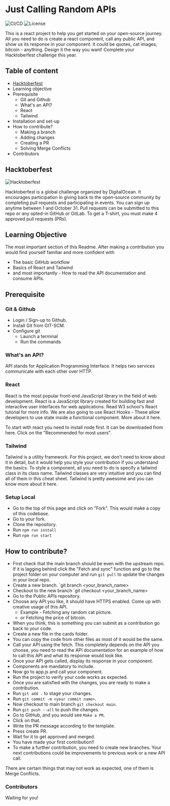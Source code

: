 # Just Calling Random APIs
![CI/CD](https://github.com/vedangj044/just-calling-random-api/workflows/Build%20and%20Deploy/badge.svg)
![License](https://img.shields.io/github/license/dyarleniber/react-workflow-gh-actions)


This is a react project to help you get started on your open-source journey. All you need to do is create a react component, call any public API, and show us its response in your component. It could be quotes, cat images, bitcoin - anything. Design it the way you want! Complete your Hacktoberfest challenge this year.

## Table of content
- [Hacktoberfest](#Hactoberfest)
- Learning objective
- Prerequisite
    - Git and Github
    - What's an API?
    - React 
    - Tailwind
- Installation and set-up
- How to contribute?
    - Making a branch
    - Adding changes
    - Creating a PR
    - Solving Merge Conflicts
- Contributors

## Hacktoberfest

![Hacktoberfest](https://hacktoberfest.digitalocean.com/img/logo-hacktoberfest-full.7d5e2645.svg)

Hacktoberfest is a global challenge organized by DigitalOcean. It encourages participation in giving back to the open-source community by completing pull requests and participating in events. You can sign up anytime between 1 and October 31. Pull requests can be submitted to this repo or any opted-in GitHub or GitLab. To get a T-shirt, you must make 4 approved pull requests (PRs). 

## Learning Objective
The most important section of this Readme. After making a contribution you would find yourself familiar and more confident with 
- The basic GitHub workflow
- Basics of React and Tailwind
- and most importantly - How to read the API documentation and consume APIs.

## Prerequisite

### Git & Github
- Login / Sign-up to Github.
- Install Git from GIT-SCM.
- Configure git
    - Launch a terminal
    - Run the commands 

### What's an API?
API stands for Application Programming Interface. It helps two services communicate with each other over HTTP. 

### React
React is the most popular front-end JavaScript library in the field of web development. React is a JavaScript library created for building fast and interactive user interfaces for web applications. Read W3 school's React tutorial for more info. 
We are also going to use React Hooks - These allow developers to use state inside a functional component. More about it here.

To start with react you need to install node first. It can be downloaded from here. Click on the "Recommended for most users".

### Tailwind
Tailwind is a utility framework. For this project, we don't need to know about it in detail, but it would help you style your contribution if you understand the basics. To style a component, all you need to do is specify a tailwind class in its class name. Tailwind classes are very intuitive and you can find all of them in this cheat sheet. Tailwind is pretty awesome and you can know more about it here.

### Setup Local
- Go to the top of this page and click on "Fork". This would make a copy of this codebase.
- Go to your fork.
- Clone the repository.
- Run `npm run install`
- Run `npm run start`

## How to contribute?
- First check that the main branch should be even with the upstream repo. If it is lagging behind click the "Fetch and sync" function and go to the project folder on your computer and run `git pull` to update the changes in your local repo.
- Create a new branch. `git branch <your_branch_name>
- Checkout to the new branch `git checkout <your_branch_name>
- Go to the Public APIs repository.
- Choose any API you like, it should have HTTPS enabled. Come up with creative usage of this API.
  - Example - Fetching any random cat picture.
  - or Fetching the price of bitcoin.
- When you think, this is something you can submit as a contribution go back to your code.
- Create a new file in the cards folder.
- You can copy the code from other files as most of it would be the same.
- Call your API using the fetch. This completely depends on the API you choose, you need to read the API documentation for an example of how to call this API and what its response would look like.
- Once your API gets called, display its response in your component.
- Components are mandatory to include.
- Now go to app.js and call your component.
- Run the project to verify your code works as expected.
- Once you are satisfied with the changes, you are ready to make a contribution.
- Run `git add .` to stage your changes.
- Run `git commit -m <your commit name>`.
- Now checkout to main branch `git checkout main`.
- Run `git push --all` to push the changes.
- Go to GitHub, and you would see `Make a PR`.
- Click on that.
- Write the PR message according to the template.
- Press create PR.
- Wait for it to get approved and merged.
- You have made your first contribution!!
- To make a further contribution, you need to create new branches. Your next contributions could be improvements to previous work or a new API call.

There are certain things that may not work as expected, one of them is Merge Conflicts. 

### Contributors

Waiting for you! 